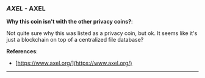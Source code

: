 
### *AXEL* - AXEL

**Why this coin isn't with the other privacy coins?**: 

Not quite sure why this was listed as a privacy coin, but ok. It seems like it's just a blockchain on top of a centralized file database?

**References**:
- [https://www.axel.org/](https://www.axel.org/)

---
